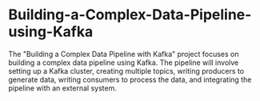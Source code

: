 # Building-a-Complex-Data-Pipeline-using-Kafka
The "Building a Complex Data Pipeline with Kafka" project focuses on building a complex data pipeline using Kafka. The pipeline will involve setting up a Kafka cluster, creating multiple topics, writing producers to generate data, writing consumers to process the data, and integrating the pipeline with an external system.
